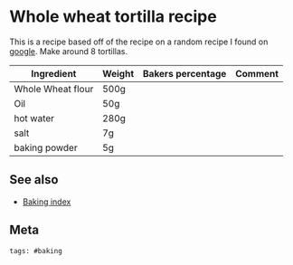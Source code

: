 # Whole wheat tortilla recipe

This is a recipe based off of the recipe on a random recipe I found on [google]. Make around 8 tortillas.

[google]: https://www.biggerbolderbaking.com/whole-wheat-tortillas/

| Ingredient        | Weight | Bakers percentage | Comment |
| ----------------- | ------ | ----------------- | ------- |
| Whole Wheat flour | 500g   |                   |         |
| Oil               | 50g    |                   |         |
| hot water         | 280g   |                   |         |
| salt              | 7g     |                   |         |
| baking powder     | 5g     |                   |         |

## See also

- [Baking index](../292)

## Meta

    tags: #baking
